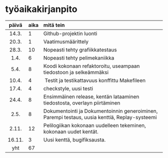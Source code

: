 # työaikakirjanpito

| päivä | aika | mitä tein  |
| :----:|:-----| :-----|
| 14.3. | 1    | Github-projektin luonti |
| 20.3. | 1    | Vaatimusmäärittely |
| 28.3. | 10   | Nopeasti tehty grafiikkatestaus |
| 1.4. | 6    | Nopeasti tehty pelimekaniikka |
| 5.4. | 8   | Koodi kokonaan refaktoroitu, useampaan tiedostoon ja selkeämmäksi |
| 10.4. | 4 | Testit ja testikattavuus konffittu Makefileen |
| 17.4. | 4 | checkstyle, uusi testi |
| 24.4. | 8 | Ensimmäinen release, kentän lataaminen tiedostosta, overlayn piirtäminen |
| 2.5. | 8 | Dokumentointi ja Dokumentoinnin generoiminen, Parempi testaus, uusia kenttiä, Replay-systeemi |
| 2.11. | 12 | Pelilogiikan kokonaan uudelleen tekeminen, kokonaan uudet kentät. |
| 16.11. | 3 | Uusi kenttä, bugifiksausta. |
| yht   | 67   | | 

